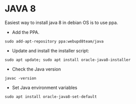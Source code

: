 # JAVA 8
Easiest way to install java 8 in debian OS is to use ppa.

* Add the PPA.
```shell
sudo add-apt-repository ppa:webupd8team/java
```
*  Update and install the installer script:
```shell
sudo apt update; sudo apt install oracle-java8-installer
```
* Check the Java version
```shell
javac -version
```
* Set Java environment variables
```shell
sudo apt install oracle-java8-set-default
```
